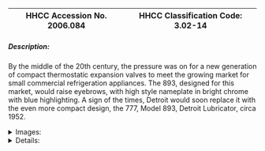 | **HHCC Accession No. 2006.084** |**HHCC Classification Code:  3.02-14**|
| ----------- | ----------- |
##### Description:
By the middle of the 20th century, the pressure was on for a new generation of compact thermostatic expansion valves to meet the growing market for small commercial refrigeration appliances. The 893, designed for this market, would raise eyebrows, with high style nameplate in bright chrome with blue highlighting. A sign of the times, Detroit would soon replace it with the even more compact design, the 777, Model 893, Detroit Lubricator, circa 1952.


<details>
	<summary>Images:</summary>
<div class="gallery gallery-wrapper--full" contenteditable="false" data-is-empty="false" data-translation="Add images" data-columns="6">
<figure class="gallery__item"><a href="#DOMAIN_NAME#gallery/3.02-14.jpg" data-size="2116x1127"><img src="#DOMAIN_NAME#gallery/3.02-14-thumbnail.jpg" alt=""></a></figure>
</div>
</details>


<details>
	<summary>Details:</summary>

##### Group:
3.02 Refrigerant Flow Controls - Commercial

##### Make:
Detroit Lubricator

##### Manufacturer:
Detroit Lubricator Co., Detroit

##### Model:
893

##### Serial No.:


##### Size:
4x 2 x 4 in. h

##### Weight:
3 lbs

##### Circa:
1946

##### Rating:
Exhibit, education, and research quality, illustrating the engineering design, construction, and operating principles, of a new generation of high styled, compact thermostatic expansion valves appearing towards the middle of the 20th century.

##### Patent Date/Number:


##### Provenance:
From York County (York Region) Ontario, once a rich agricultural hinterlands, attracting early settlement in the last years of the 18th century. Located on the north slopes of the Oak Ridges Moraine, within 20 miles of Toronto, the County would also attract early ex-urban development, to be come a wealthy market place for the emerging household and consumer technologies of the early and mid 20th century. 

This artifact was discovered in the 1950's in the used stock of T. H. Oliver, Refrigeration and Electric Sales and Service, Aurora, Ontario, an early worker in the field of agricultural, industrial and consumer technology.

##### Type and Design:
- ' ton capacity on SO2.

##### Construction:


##### Material:


##### Special Features:
High style chrome name plate and logo, a new slick look for the expansion valve

##### Accessories:


##### Capacities:
' ton SO2

##### Performance Characteristics:


##### Operation:


##### Control and Regulation:


##### Targeted Market Segment:


##### Consumer Acceptance:


##### Merchandising:


##### Market Price:


##### Technological Significance:
The 893 compact thermostatic expansion valve, although short lived, was a significant marker of the times, as the industry, responding and at the same time shaping the market place, moved to ever more compact, more sophisticated engineering designs based on cumulative know how.  A sign of the now rapidly changing times, Detroit would soon replace the 893 with the even more compact design, the 777.

##### Industrial Significance:
High style chrome name plate and logo, a new slick look for expansion valves in the early post W.W.II years, reflecting the new interest of manufacturers in the emerging field of industrial design 
The now rapidly changing market place would trigger substantial investments in R and D by companies like Detroit. The life of this product would be a short one, soon to be replaced with an even more compact design, the 777. A sign of things to come.

##### Socio-economic Significance:
The socio-cultural significance of the impact of the unobtrusive, thermostatic  expansion valve on life in Canada, throughout the latter part of the 20th century, would be hard to over-estimate. 
It would become the quintessential, automated refrigerant flow regulating device for most medium and larger commercial refrigeration applications, found in confectioneries, food stores and ware houses. It would help to make possible the wide array of foods and confectionery products Canadians would come to enjoy, as part of the late 20th century Canadian life experience.

##### Socio-cultural Significance:


##### Donor:
G. Leslie Oliver, The T. H. Oliver HVACR Collection

##### HHCC Storage Location:


##### Tracking:


##### Bibliographic References:
Air Conditioning Controls, Expansion Valves and Solenoid Valves, Detroit Controls, 1957

##### Notes:


##### Related Reports:

</details>

